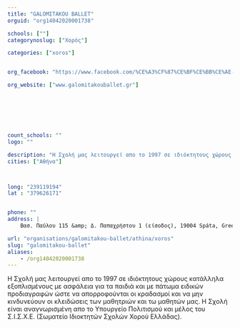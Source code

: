 ```yaml
---
title: "GALOMITAKOU BALLET"
orguid: "org14042020001738"

schools: [""]
categorynoslug: ["Χορός"]

categories: ["xoros"]


org_facebook: "https://www.facebook.com/%CE%A3%CF%87%CE%BF%CE%BB%CE%AE-%CF%87%CE%BF%CF%81%CE%BF%CF%8D-%CE%A7%CF%81%CE%B9%CF%83%CF%84%CE%AF%CE%BD%CE%B1-%CE%98%CF%8E%CE%BC%CE%BF%CF%85-687098064775135/"

org_website: ["www.galomitakouballet.gr"]







count_schools: ""
logo: ""

description: "Η Σχολή μας λειτουργεί απο το 1997 σε ιδιόκτητους χώρους κατάλληλα εξοπλισμένους με ασφάλεια για τα παιδιά και με πάτωμα ειδικών προδιαγραφών ώστε να απορροφούνται οι κραδασμοί και να μην κινδυνεύουν οι κλειδώσεις των μαθητριών και τω μαθητών μας. Η Σχολή είναι αναγνωρισμένη απο το Υπουργείο Πολιτισμού και μέλος του Σ.Ι.Σ.Χ.Ε. (Σωματείο Ιδιοκτητών Σχολών Χορού Ελλάδας)."
cities: ["Αθήνα"]



long: "239119194"
lat : "379626171"


phone: ""
address: |
    Βασ. Παύλου 115 &amp; Δ. Παπαχρήστου 1 (είσοδος), 19004 Spáta, Greece

url: "organisations/galomitakou-ballet/athina/xoros"
slug: "galomitakou-ballet"
aliases:
    - /org14042020001738
---
```


Η Σχολή μας λειτουργεί απο το 1997 σε ιδιόκτητους χώρους κατάλληλα εξοπλισμένους με ασφάλεια για τα παιδιά και με πάτωμα ειδικών προδιαγραφών ώστε να απορροφούνται οι κραδασμοί και να μην κινδυνεύουν οι κλειδώσεις των μαθητριών και τω μαθητών μας. Η Σχολή είναι αναγνωρισμένη απο το Υπουργείο Πολιτισμού και μέλος του Σ.Ι.Σ.Χ.Ε. (Σωματείο Ιδιοκτητών Σχολών Χορού Ελλάδας).
